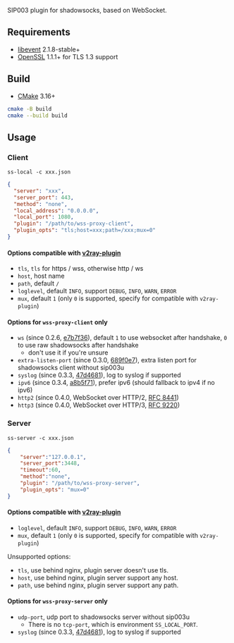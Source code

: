 SIP003 plugin for shadowsocks, based on WebSocket.

## Requirements

- [libevent](https://github.com/libevent/libevent) 2.1.8-stable+
- [OpenSSL](https://github.com/openssl/openssl) 1.1.1+ for TLS 1.3 support

## Build

- [CMake](https://cmake.org/) 3.16+

```bash
cmake -B build
cmake --build build
```

## Usage

### Client

`ss-local -c xxx.json`

```json
{
  "server": "xxx",
  "server_port": 443,
  "method": "none",
  "local_address": "0.0.0.0",
  "local_port": 1080,
  "plugin": "/path/to/wss-proxy-client",
  "plugin_opts": "tls;host=xxx;path=/xxx;mux=0"
}
```

#### Options compatible with [v2ray-plugin](https://github.com/shadowsocks/v2ray-plugin/)
- `tls`, `tls` for https / wss, otherwise http / ws
- `host`, host name
- `path`, default `/`
- `loglevel`, default `INFO`, support `DEBUG`, `INFO`, `WARN`, `ERROR`
- `mux`, default `1` (only `0` is supported, specify for compatible with `v2ray-plugin`)

#### Options for `wss-proxy-client` only
- `ws` (since 0.2.6, [e7b7f36](https://github.com/brevent/wss-proxy/commit/e7b7f36)), default `1` to use websocket after handshake, `0` to use raw shadowsocks after handshake
  - don't use it if you're unsure
- `extra-listen-port` (since 0.3.0, [689f0e7](https://github.com/brevent/wss-proxy/commit/689f0e7)), extra listen port for shadowsocks client without sip003u
- `syslog` (since 0.3.3, [47d4681](https://github.com/brevent/wss-proxy/commit/47d4681)), log to syslog if supported
- `ipv6` (since 0.3.4, [a8b5f71](https://github.com/brevent/wss-proxy/commit/a8b5f71)), prefer ipv6 (should fallback to ipv4 if no ipv6)
- `http2` (since 0.4.0, WebSocket over HTTP/2, [RFC 8441](https://datatracker.ietf.org/doc/html/rfc8441))
- `http3` (since 0.4.0, WebSocket over HTTP/3, [RFC 9220](https://datatracker.ietf.org/doc/html/rfc9220))

### Server

`ss-server -c xxx.json`

```json
{
    "server":"127.0.0.1",
    "server_port":3448,
    "timeout":60,
    "method":"none",
    "plugin": "/path/to/wss-proxy-server",
    "plugin_opts": "mux=0"
}
```

#### Options compatible with [v2ray-plugin](https://github.com/shadowsocks/v2ray-plugin/)
- `loglevel`, default `INFO`, support `DEBUG`, `INFO`, `WARN`, `ERROR`
- `mux`, default `1` (only `0` is supported, specify for compatible with `v2ray-plugin`)

Unsupported options:
- `tls`, use behind nginx, plugin server doesn't use tls.
- `host`, use behind nginx, plugin server support any host.
- `path`, use behind nginx, plugin server support any path.

#### Options for `wss-proxy-server` only
- `udp-port`, udp port to shadowsocks server without sip003u
  - There is no `tcp-port`, which is environment `SS_LOCAL_PORT`.
- `syslog` (since 0.3.3, [47d4681](https://github.com/brevent/wss-proxy/commit/47d4681)), log to syslog if supported
